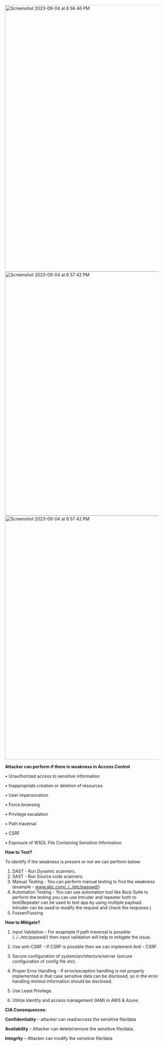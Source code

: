<img width="869" alt="Screenshot 2023-09-04 at 6 56 46 PM" src="https://github.com/archanaheeralal77/OWASP-Top-10-Broken-Access-ControlA1/assets/127080874/c6e5efd5-789c-4fba-8031-f621abb361df">
<img width="796" alt="Screenshot 2023-09-04 at 6 57 42 PM" src="https://github.com/archanaheeralal77/OWASP-Top-10-Broken-Access-ControlA1/assets/127080874/b17d5243-debb-49ac-aec2-1455df2b671c">
<img width="796" alt="Screenshot 2023-09-04 at 6 57 42 PM" src="https://github.com/archanaheeralal77/OWASP-Top-10-Broken-Access-ControlA1/assets/127080874/4c8d3b8f-d70e-4e35-82c3-976be91371b7">

**Attacker can perform if there is weakness in Access Control**

•	Unauthorized access to sensitive information

•	Inappropriate creation or deletion of resources

•	User impersonation

•	Force browsing

•	Privilege escalation

•	Path traversal

•	CSRF

•	Exposure of WSDL File Containing Sensitive Information


**How to Test?**

To identify if the weakness is present or not we can perform below:

1. DAST - Run Dynamic scanners.
2. SAST - Run Source code scanners.
4. Manual Testing - You can perform manual testing to find the weakness (example - www.abc.com/../../etc/passwd/)
5. Automation Testing - You can use automation tool like Burp Suite to perform the testing you can use Intruder and repeater both to test(Repeater can be used to test app by using multiple payload. Intruder can be used to modify the request and check the response.)
6. Fusser/Fussing

**How to Mitigate?**

1. Input Validation - For exapmple if path traversal is possible (../../etc/passwd/) then input validation will help to mitigate the issue.

2. Use anti-CSRF - If CSRF is possible then we can implement Anti - CSRF.

3. Secure configuration of system/architecture/server (secure configuration of config file etc).

4. Proper Error Handling - If error/exception handling is not properly implemented in that case sensitive data can be disclosed, so in the error handling minmul information should be disclosed.

5. Use Least Privilege.

6. Utilize Identity and access management (IAM) in AWS & Azure.


**CIA Consequences:**

**Confidentiality** – attacker can read/access the sensitive file/data

**Availability** – Attacker can delete/remove the sensitive file/data.

**Integrity** – Attacker can modify the sensitive file/data



